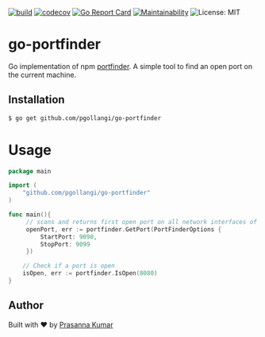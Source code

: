 [![build](https://github.com/pgollangi/go-portfinder/actions/workflows/build.yml/badge.svg)](https://github.com/pgollangi/go-portfinder/actions/workflows/build.yml)
[![codecov](https://codecov.io/gh/pgollangi/go-portfinder/branch/main/graph/badge.svg?token=MI1VM2O6AU)](https://codecov.io/gh/pgollangi/go-portfinder)
[![Go Report Card](https://goreportcard.com/badge/github.com/pgollangi/go-portfinder)](https://goreportcard.com/report/github.com/pgollangi/go-portfinder)
[![Maintainability](https://api.codeclimate.com/v1/badges/032b766c28546267c545/maintainability)](https://codeclimate.com/github/pgollangi/go-portfinder/maintainability)
![License: MIT](https://img.shields.io/github/license/pgollangi/go-portfinder)
# go-portfinder
Go implementation of npm [portfinder](https://www.npmjs.com/package/portfinder). A simple tool to find an open port on the current machine.

Installation
--------------

```bash
$ go get github.com/pgollangi/go-portfinder
```
# Usage

```go
package main

import (
	"github.com/pgollangi/go-portfinder"
)

func main(){
     // scans and returns first open port on all network interfaces of current machine.
     openPort, err := portfinder.GetPort(PortFinderOptions {
         StartPort: 9090,
         StopPort: 9099
     })

    // Check if a port is open
    isOpen, err := portfinder.IsOpen(8080)
}


```
## Author
Built with ❤ by [Prasanna Kumar](https://pgollangi.github.io/tabs/about/)

